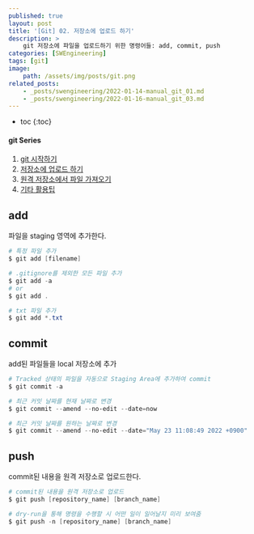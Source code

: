 ```yaml
---
published: true
layout: post
title: '[Git] 02. 저장소에 업로드 하기'
description: >
    git 저장소에 파일을 업로드하기 위한 명령어들: add, commit, push
categories: [SWEngineering]
tags: [git]
image:
    path: /assets/img/posts/git.png
related_posts:
    - _posts/swengineering/2022-01-14-manual_git_01.md
    - _posts/swengineering/2022-01-16-manual_git_03.md
---
```

* toc
{:toc}

<h4>git Series</h4>
<div class="taxonomy__index">
    <ol class="description">
        <li><a href="/swengineering/manual_git_01/">git 시작하기</a></li>
        <li><a href="/swengineering/manual_git_02/">저장소에 업로드 하기</a></li>
        <li><a href="/swengineering/manual_git_03/">원격 저장소에서 파일 가져오기</a></li>
        <li><a href="/swengineering/manual_git_04/">기타 활용팁</a></li>
    </ol>
</div>

## add

파일을 staging 영역에 추가한다.  

```powershell
# 특정 파일 추가
$ git add [filename]

# .gitignore를 제외한 모든 파일 추가
$ git add -a
# or
$ git add .

# txt 파일 추가
$ git add *.txt
```

## commit

add된 파일들을 local 저장소에 추가  

```powershell
# Tracked 상태의 파일을 자동으로 Staging Area에 추가하여 commit
$ git commit -a

# 최근 커밋 날짜를 현재 날짜로 변경
$ git commit --amend --no-edit --date=now

# 최근 커밋 날짜를 원하는 날짜로 변경
$ git commit --amend --no-edit --date="May 23 11:08:49 2022 +0900"
```

## push

commit된 내용을 원격 저장소로 업로드한다.  

```powershell
# commit된 내용을 원격 저장소로 업로드
$ git push [repository_name] [branch_name]

# dry-run을 통해 명령을 수행할 시 어떤 일이 일어날지 미리 보여줌
$ git push -n [repository_name] [branch_name]
```